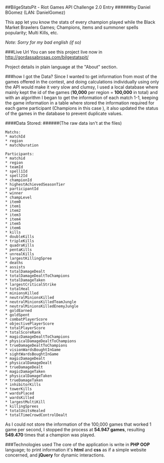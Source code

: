 ##BilgeStatsPit - Riot Games API Challenge 2.0 Entry
######by Daniel BGomez (LAN: DanielGomez)

This app let you know the stats of every champion played while the Black Market Brawlers Games; Champions, items and summoner spells popularity; Multi Kills, etc.
 
*Note: Sorry for my bad english (if so)* 
 
###Live Url
You can see this project live now in
http://gordassabrosas.com/bilgestatspit/

Project details in plain language at the "About" section.

###how I got the Data?
Since I wanted to get information from most of the games offered in the contest, and doing calculations individually using only the API would make it very slow and clumsy, I used a local database where mainly kept the id of the games (**10,000** per region = **100,000** in total) and with an algorithm I began to get the information of each match 1-1, keeping the game information in a table where stored the information required for each game participant (Champions in this case ), it also updated the status of the games in the database to prevent duplicate values.

####Data Stored: 
######(The raw data isn't at the files)
```
Matchs:
* matchId 
* region
* matchDuration

Participants:
* matchid
* region
* teamId 
* spell1Id 
* spell2Id 
* championId 
* highestAchievedSeasonTier
* participantId 
* winner 
* champLevel 
* item0 
* item1 
* item2 
* item3 
* item4 
* item5 
* item6 
* kills 
* doubleKills
* tripleKills 
* quadraKills 
* pentaKills
* unrealKills 
* largestKillingSpree
* deaths 
* assists
* totalDamageDealt
* totalDamageDealtToChampions
* totalDamageTaken 
* largestCriticalStrike
* totalHeal 
* minionsKilled
* neutralMinionsKilled
* neutralMinionsKilledTeamJungle
* neutralMinionsKilledEnemyJungle 
* goldEarned
* goldSpent
* combatPlayerScore
* objectivePlayerScore
* totalPlayerScore
* totalScoreRank
* magicDamageDealtToChampions
* physicalDamageDealtToChampions 
* trueDamageDealtToChampions 
* visionWardsBoughtInGame
* sightWardsBoughtInGame 
* magicDamageDealt
* physicalDamageDealt 
* trueDamageDealt 
* magicDamageTaken
* physicalDamageTaken
* trueDamageTaken
* inhibitorKills 
* towerKills 
* wardsPlaced 
* wardsKilled
* largestMultiKill
* killingSprees
* totalUnitsHealed
* totalTimeCrowdControlDealt
```

As I could not store the information of the 100,000 games that worked 1 game per second, I stopped the process at **54.947 games**, resulting **549.470** times that a champion was played.

###Technologies used
The core of the application is write in **PHP OOP** language; to print information it's **html** and **css** as if a simple website concerned, and **jQuery** for dynamic interactions.
